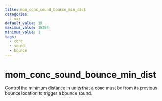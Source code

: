 ```yaml
---
title: mom_conc_sound_bounce_min_dist
categories:
  - var
default_value: 10
maximum_value: 16384
minimum_value: 1
tags:
  - conc
  - sound
  - bounce
---
```


# mom_conc_sound_bounce_min_dist

Control the minimum distance in units that a conc must be from its previous bounce location to trigger a bounce sound.
